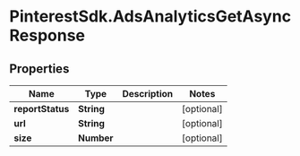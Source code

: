 # PinterestSdk.AdsAnalyticsGetAsyncResponse

## Properties

Name | Type | Description | Notes
------------ | ------------- | ------------- | -------------
**reportStatus** | **String** |  | [optional] 
**url** | **String** |  | [optional] 
**size** | **Number** |  | [optional] 


